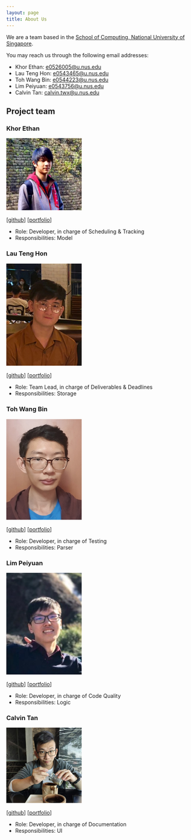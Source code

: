 ```yaml
---
layout: page
title: About Us
---
```


We are a team based in the [School of Computing, National University of Singapore](http://www.comp.nus.edu.sg). <br>

You may reach us through the following email addresses:
* Khor Ethan: e0526005@u.nus.edu
* Lau Teng Hon: e0543465@u.nus.edu
* Toh Wang Bin: e0544223@u.nus.edu
* Lim Peiyuan: e0543756@u.nus.edu
* Calvin Tan: calvin.twx@u.nus.edu


## Project team

### Khor Ethan

<img src="images/squeakysquak.png" width="200px">

[[github](https://github.com/squeakysquak)]
[[portfolio](team/squeakysquak.md)]

* Role: Developer, in charge of Scheduling & Tracking
* Responsibilities: Model 

### Lau Teng Hon

<img src="images/th-429b.png" width="200px">

[[github](https://github.com/Th-429B)]
[[portfolio](team/th-429b.md)]

* Role: Team Lead, in charge of Deliverables & Deadlines
* Responsibilities: Storage

### Toh Wang Bin

<img src="images/trash-bin99.png" width="200px">

[[github](https://github.com/trash-bin99)]
[[portfolio](team/wangbin.md)]

* Role: Developer, in charge of Testing
* Responsibilities: Parser

### Lim Peiyuan

<img src="images/py0000.png" width="200px">

[[github](https://github.com/Py0000)]
[[portfolio](team/py0000.md)]

* Role: Developer, in charge of Code Quality
* Responsibilities: Logic

### Calvin Tan

<img src="images/cyn7hius.png" width="200px">

[[github](https://github.com/Cyn7hius)]
[[portfolio](team/cyn7hius.md)]

* Role: Developer, in charge of Documentation
* Responsibilities: UI
